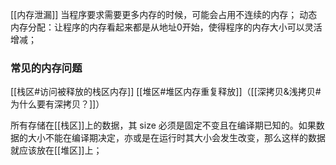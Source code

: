 [[内存泄漏]]
当程序要求需要更多内存的时候，可能会占用不连续的内存；
动态内存分配：让程序的内存看起来都是从地址0开始，使得程序的内存大小可以灵活增减；
### 常见的内存问题
[[栈区#访问被释放的栈区内存]]
[[堆区#堆区内存重复释放]]（[[深拷贝&浅拷贝#为什么要有深拷贝？]]）



所有存储在[[栈区]]上的数据，其 size 必须是固定不变且在编译期已知的。如果数据的大小不能在编译期决定，亦或是在运行时其大小会发生改变，那么这样的数据就应该放在[[堆区]]上；